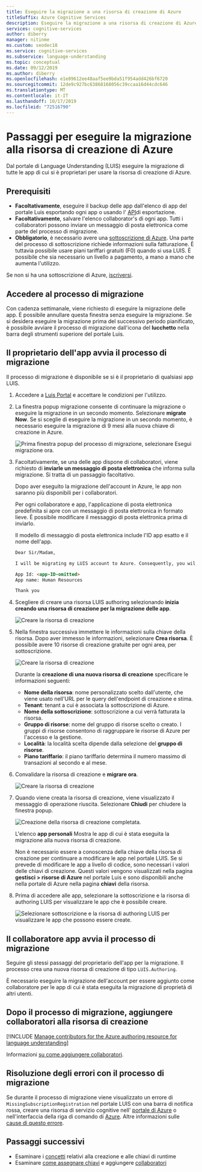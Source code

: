 ```yaml
---
title: Eseguire la migrazione a una risorsa di creazione di Azure
titleSuffix: Azure Cognitive Services
description: Eseguire la migrazione a una risorsa di creazione di Azure.
services: cognitive-services
author: diberry
manager: nitinme
ms.custom: seodec18
ms.service: cognitive-services
ms.subservice: language-understanding
ms.topic: conceptual
ms.date: 09/12/2019
ms.author: diberry
ms.openlocfilehash: e1e89612ee48aaf5ee9bda51f954add426bf6720
ms.sourcegitcommit: 12de9c927bc63868168056c39ccaa16d44cdc646
ms.translationtype: MT
ms.contentlocale: it-IT
ms.lasthandoff: 10/17/2019
ms.locfileid: "72516790"
---
```

# <a name="steps-to-migrate-to-the-azure-authoring-resource"></a>Passaggi per eseguire la migrazione alla risorsa di creazione di Azure

Dal portale di Language Understanding (LUIS) eseguire la migrazione di tutte le app di cui si è proprietari per usare la risorsa di creazione di Azure.

## <a name="prerequisites"></a>Prerequisiti

* **Facoltativamente**, eseguire il backup delle app dall'elenco di app del portale Luis esportando ogni app o usando l' [API](https://westus.dev.cognitive.microsoft.com/docs/services/5890b47c39e2bb17b84a55ff/operations/5890b47c39e2bb052c5b9c40)di esportazione.
* **Facoltativamente**, salvare l'elenco collaborator's di ogni app. Tutti i collaboratori possono inviare un messaggio di posta elettronica come parte del processo di migrazione.
* **Obbligatorio**, è necessario avere una [sottoscrizione di Azure](https://azure.microsoft.com/free/). Una parte del processo di sottoscrizione richiede informazioni sulla fatturazione. È tuttavia possibile usare piani tariffari gratuiti (F0) quando si usa LUIS. È possibile che sia necessario un livello a pagamento, a mano a mano che aumenta l'utilizzo. 

Se non si ha una sottoscrizione di Azure, [iscriversi](https://azure.microsoft.com/free/). 

## <a name="access-the-migration-process"></a>Accedere al processo di migrazione

Con cadenza settimanale, viene richiesto di eseguire la migrazione delle app. È possibile annullare questa finestra senza eseguire la migrazione. Se si desidera eseguire la migrazione prima del successivo periodo pianificato, è possibile avviare il processo di migrazione dall'icona del **lucchetto** nella barra degli strumenti superiore del portale Luis. 

## <a name="app-owner-begins-the-migration-process"></a>Il proprietario dell'app avvia il processo di migrazione

Il processo di migrazione è disponibile se si è il proprietario di qualsiasi app LUIS. 

1. Accedere a [Luis Portal](https://www.luis.ai) e accettare le condizioni per l'utilizzo.
1. La finestra popup migrazione consente di continuare la migrazione o eseguire la migrazione in un secondo momento. Selezionare **migrate Now**. Se si sceglie di eseguire la migrazione in un secondo momento, è necessario eseguire la migrazione di 9 mesi alla nuova chiave di creazione in Azure.

    ![Prima finestra popup del processo di migrazione, selezionare Esegui migrazione ora.](./media/migrate-authoring-key/migrate-now.png)

1. Facoltativamente, se una delle app dispone di collaboratori, viene richiesto di **inviarle un messaggio di posta elettronica** che informa sulla migrazione. Si tratta di un passaggio facoltativo. 

    Dopo aver eseguito la migrazione dell'account in Azure, le app non saranno più disponibili per i collaboratori.

    Per ogni collaboratore e app, l'applicazione di posta elettronica predefinita si apre con un messaggio di posta elettronica in formato lieve. È possibile modificare il messaggio di posta elettronica prima di inviarlo.

    Il modello di messaggio di posta elettronica include l'ID app esatto e il nome dell'app. 

    ```html
    Dear Sir/Madam,
    
    I will be migrating my LUIS account to Azure. Consequently, you will no longer have access to the following app:
    
    App Id: <app-ID-omitted>
    App name: Human Resources
    
    Thank you
    ```

1. Scegliere di creare una risorsa LUIS authoring selezionando **inizia creando una risorsa di creazione per la migrazione delle app**. 

    ![Creare la risorsa di creazione](./media/migrate-authoring-key/choose-authoring-resource.png)

1. Nella finestra successiva immettere le informazioni sulla chiave della risorsa. Dopo aver immesso le informazioni, selezionare **Crea risorsa**. È possibile avere 10 risorse di creazione gratuite per ogni area, per sottoscrizione.

    ![Creare la risorsa di creazione](./media/migrate-authoring-key/choose-authoring-resource-form.png)

    Durante la **creazione di una nuova risorsa di creazione** specificare le informazioni seguenti: 

    * **Nome della risorsa**: nome personalizzato scelto dall'utente, che viene usato nell'URL per le query dell'endpoint di creazione e stima.
    * **Tenant**: tenant a cui è associata la sottoscrizione di Azure. 
    * **Nome della sottoscrizione**: sottoscrizione a cui verrà fatturata la risorsa.
    * **Gruppo di risorse**: nome del gruppo di risorse scelto o creato. I gruppi di risorse consentono di raggruppare le risorse di Azure per l'accesso e la gestione. 
    * **Località**: la località scelta dipende dalla selezione del **gruppo di risorse**.
    * **Piano tariffario**: il piano tariffario determina il numero massimo di transazioni al secondo e al mese. 

1. Convalidare la risorsa di creazione e **migrare ora**.

    ![Creare la risorsa di creazione](./media/migrate-authoring-key/choose-authoring-resource-and-migrate.png)

1. Quando viene creata la risorsa di creazione, viene visualizzato il messaggio di operazione riuscita. Selezionare **Chiudi** per chiudere la finestra popup.

    ![Creazione della risorsa di creazione completata.](./media/migrate-authoring-key/migration-success.png)

    L'elenco **app personali** Mostra le app di cui è stata eseguita la migrazione alla nuova risorsa di creazione. 

    Non è necessario essere a conoscenza della chiave della risorsa di creazione per continuare a modificare le app nel portale LUIS. Se si prevede di modificare le app a livello di codice, sono necessari i valori delle chiavi di creazione. Questi valori vengono visualizzati nella pagina **gestisci > risorse di Azure** nel portale Luis e sono disponibili anche nella portale di Azure nella pagina **chiavi** della risorsa.  

1. Prima di accedere alle app, selezionare la sottoscrizione e la risorsa di authoring LUIS per visualizzare le app che è possibile creare.

    ![Selezionare sottoscrizione e la risorsa di authoring LUIS per visualizzare le app che possono essere create.](./media/migrate-authoring-key/app-list-by-subscription-and-resource.png)


## <a name="app-contributor-begins-the-migration-process"></a>Il collaboratore app avvia il processo di migrazione

Seguire gli stessi passaggi del proprietario dell'app per la migrazione. Il processo crea una nuova risorsa di creazione di tipo `LUIS.Authoring`. 

È necessario eseguire la migrazione dell'account per essere aggiunto come collaboratore per le app di cui è stata eseguita la migrazione di proprietà di altri utenti.  

## <a name="after-the-migration-process-add-contributors-to-your-authoring-resource"></a>Dopo il processo di migrazione, aggiungere collaboratori alla risorsa di creazione

[!INCLUDE [Manage contributors for the Azure authoring resource for language understanding](./includes/manage-contributors-authoring-resource.md)]

Informazioni [su come aggiungere collaboratori](luis-how-to-collaborate.md). 

## <a name="troubleshooting-errors-with-the-migration-process"></a>Risoluzione degli errori con il processo di migrazione

Se durante il processo di migrazione viene visualizzato un errore di `MissingSubscriptionRegistration` nel portale LUIS con una barra di notifica rossa, creare una risorsa di servizio cognitive nell' [portale di Azure](luis-how-to-azure-subscription.md#create-resources-in-the-azure-portal) o nell'interfaccia della riga di comando di [Azure](luis-how-to-azure-subscription.md#create-resources-in-azure-cli). Altre informazioni sulle [cause di questo errore](../../azure-resource-manager/resource-manager-register-provider-errors.md#cause).

## <a name="next-steps"></a>Passaggi successivi


* Esaminare i [concetti](luis-concept-keys.md) relativi alla creazione e alle chiavi di runtime
* Esaminare [come assegnare chiavi](luis-how-to-azure-subscription.md) e aggiungere [collaboratori](luis-how-to-collaborate.md)
